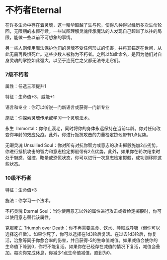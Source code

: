 # 不朽者Eternal

在许多生命中存在着灵魂，这一精华超越了生与死，使得凡种得以经历多次生命轮回，无限期的永恒存续。一些试图理解灵魂传承魔法的人发现自己超越了以往的局限，能做一些以前不可想象的事情。

另一些人则使用魔法保护他们的灵魂不受任何形式的伤害，并将其锚定在世间，从此无需再畏惧死亡。这些少数人被称为不朽者。之所以如此命名，是因为他们对自身灵魂的掌控如此强大，以至于连死亡之父都无法夺走它们。

### 7级不朽者

属性：任选三项提升1

特征：生命值+3，威能+1

语言和专业：你可以听说一门新语言或获得一门新专业

施法：你探索灵魂传承或学习一个灵魂法术。

永生 
Immortal：你停止衰老，同时将你的身体永远保持在当前年龄。你对任何改变你年龄的效应免疫。此外，你进行抵抗攻击的力量检定掷骰带有1点优势。

无暇灵魂 Unsullied
Soul：你对所有对抗你智力或意志的攻击掷骰施加2点劣势，你进行抵抗攻击的智力和意志检定掷骰带有2点优势。此外，如果你在轮次结束时处于魅惑、强控、眩晕或恐慌状态，你可以进行一次意志检定掷骰，成功则移除这些状态。

### 10级不朽者

特征：生命值+3

施法：你学习一个法术。

不朽灵魂 Eternal
Soul：当你使用意志以外的属性进行攻击或者检定掷骰时，你可以使用意志替代该属性。

克服死亡 Triumph over
Death：你不再需要进食、饮水、睡眠或呼吸（但你可以选择这样做）。如果你死了，你可以选择在1d3轮后复活。在过去1d3轮后，你复活，治愈等同于你愈合率的伤害，并且获得-5的生命值减值。如果减值会使你的生命值下降到0，你将不能复活。如果你在已经存在减值的情况下复活，减值会叠加。每次你完成休息，你减少1点生命值减值，直到为0。  

